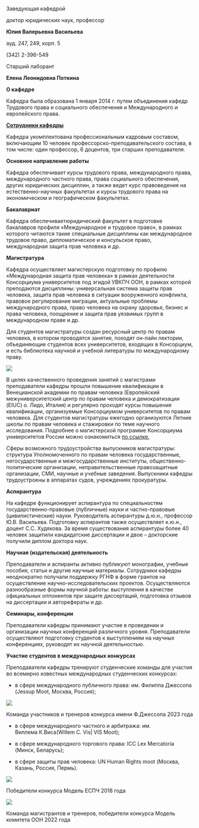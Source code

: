 Заведующая кафедрой
 

 доктор юридических наук, профессор
 

**Юлия Валерьевна Васильева** 


 ауд. 247, 249, корп. 5
 

 (342) 2-396-549
 

  

  

  



 Старший лаборант
   

**Елена Леонидовна Поткина** 
  

  


**О кафедре** 
  

 Кафедра была образована 1 января 2014 г. путем объединения кафедр Трудового права и социального обеспечения и Международного и европейского права.
   



[**Сотрудники кафедры**](http://helios.psu.ru:7778/pls/www_psu_ru/teacher_list?p_sdiv_name=%D0%9A%D0%B0%D1%84%D0%B5%D0%B4%D1%80%D0%B0%20%D1%82%D1%80%D1%83%D0%B4%D0%BE%D0%B2%D0%BE%D0%B3%D0%BE%20%D0%B8%20%D0%BC%D0%B5%D0%B6%D0%B4%D1%83%D0%BD%D0%B0%D1%80%D0%BE%D0%B4%D0%BD%D0%BE%D0%B3%D0%BE%20%D0%BF%D1%80%D0%B0%D0%B2%D0%B0)
  


 Кафедра укомплектована профессиональным кадровым составом, включающим 10 человек профессорско-преподавательского состава, в том числе: один профессор, 6 доцентов, три старших преподавателя.
 



**Основное направление работы** 


 Кафедра обеспечивает курсы трудового права, международного права, международного частного права, права социального обеспечения, других юридических дисциплин, а также ведет курс правоведения на естественно-научных факультетах и курсы трудового права на экономическом и географическом факультетах.
 



**Бакалавриат** 


 Кафедра обеспечиваетюридический факультет в подготовке бакалавров профиля «Международное и трудовое право», в рамках которого читаются такие специальные дисциплины как международное трудовое право, дипломатическое и консульское право, международная защита прав человека и др.
 



**Магистратура** 

 Кафедра осуществляет магистерскую подготовку по профилю «Международная защита прав человека» в рамках деятельности Консорциума университетов под эгидой УВКПЧ ООН, в рамках которой преподаются дисциплины: универсальная система защиты прав человека, защита прав человека в ситуации вооруженного конфликта, правовое регулирование миграции, актуальные проблемы международного права, право человека на охрану здоровья, бизнес и права человека, поощрение и защита прав уязвимых групп в международном праве и др.
   

 Для студентов магистратуры создан ресурсный центр по правам человека, в котором проводятся занятия, походят он-лайн лектории, объединяющие студентов всех университетов, входящих в Консорциум, и есть библиотека научной и учебной литературы по международному праву.
 
![](http://www.psu.ru/files/images/fakultety/law/kafedra_tpmp/2023.jpg)



 В целях качественного проведения занятий с магистрами преподаватели кафедры прошли повышение квалификации в Венецианской академии по правам человека (Европейский межуниверситетский центр по правам человека и демократизации (EIUC) о. Лидо, Италия) и регулярно проходят курсы повышения квалификации, организуемые Консорциумом университетов по правам человека. Для студентов магистратуры ежегодно организуются Летние школы по правам человека и стажировки по теме научного исследования. Подробнее о магистерской программе Консорциума университетов России можно ознакомиться
 [по ссылке.](https://riuc.ru/?fbclid=PAAaYUFNyl7QP7LXFJog8cWD9ih1qULWT9GIUwyVOXQu-PBs83uKKYbo76iSo) 
  

  

 Сферы возможного трудоустройства выпускников магистратуры: структура Уполномоченного по правам человека государственные, негосударственные и межгосударственные институты, общественно-политические организации, неправительственные правозащитные организации, СМИ, научные и учебные заведения. Выпускники кафедры трудоустроены в аппаратах судов, учреждениях прокуратуры.
 

**Аспирантура** 
  

 На кафедре функционирует аспирантура по специальностям государственно-правовые (публичные) науки и частно-правовые (цивилистические) науки. Руководитель аспирантуры д.ю.н., профессор Ю.В. Васильева. Подготовку аспирантов также осуществляет к.ю.н., доцент С.С. Худякова. За время существования аспирантуры более 40 человек защитили кандидатские диссертации и двое – докторские получили диплом доктора наук.
   

  

**Научная (издательская) деятельность** 
  

 Преподаватели и аспиранты активно публикуют монографии, учебные пособия, статьи и другие научные материалы. Сотрудники кафедры неоднократно получали поддержку РГНФ в форме грантов на осуществление научно-исследовательских проектов. Осуществляются разнообразные формы научной работы: выступления в качестве официальных оппонентов при защите диссертаций, подготовка отзывов на диссертации и авторефераты и др.
   

  

**Семинары, конференции** 
  

 Преподаватели кафедры принимают участие в проведении и организации научных конференций различного уровня. Преподаватели осуществляют подготовку студентов к выступлениям на научных конференциях, руководят их научной деятельностью.
   



**Участие студентов в международных конкурсах** 
  

 Преподаватели кафедры тренируют студенческие команды для участия во всемирно известных международных студенческих конкурсах:
   

 - в сфере международного публичного права: им. Филиппа Джессопа (Jessup Moot, Москва, Россия);
 
![](http://www.psu.ru/files/images/fakultety/law/kafedra_tpmp/2023k.jpg)
  

 Команда участников и тренеров конкурса имени Ф.Джессопа 2023 года
 


 - в сфере международного частного и арбитража: им. Виллема К.Виса(Willem C. Vis| VIS Moot);
   

 - в сфере международного торгового права: ICC Lex Mercatoria (Минск, Беларусь);
   

 - в сфере защиты прав человека: UN Human Rights moot (Москва, Казань, Россия, Пермь).
 
![](http://www.psu.ru/files/images/fakultety/law/kafedra_tpmp/550.jpg)
  

 Победители конкурса Модель ЕСПЧ 2018 года
   

  

![](http://www.psu.ru/files/images/fakultety/law/kafedra_tpmp/2022.jpg)
  

 Команда магистрантов и тренеров, победители конкурса Модель комитета ООН 2022 года